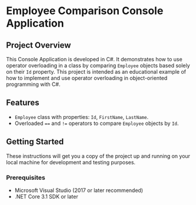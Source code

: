 # Employee Comparison Console Application

## Project Overview
This Console Application is developed in C#. It demonstrates how to use operator overloading in a class by comparing `Employee` objects based solely on their `Id` property. This project is intended as an educational example of how to implement and use operator overloading in object-oriented programming with C#.

## Features
- `Employee` class with properties: `Id`, `FirstName`, `LastName`.
- Overloaded `==` and `!=` operators to compare `Employee` objects by `Id`.

## Getting Started
These instructions will get you a copy of the project up and running on your local machine for development and testing purposes.

### Prerequisites
- Microsoft Visual Studio (2017 or later recommended)
- .NET Core 3.1 SDK or later
